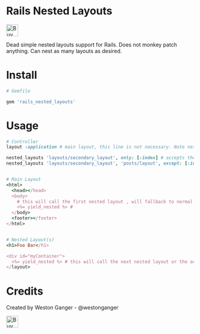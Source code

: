 # Rails Nested Layouts
<a href='https://ko-fi.com/A5071NK' target='_blank'><img height='32' style='border:0px;height:32px;' src='https://az743702.vo.msecnd.net/cdn/kofi1.png?v=a' border='0' alt='Buy Me a Coffee' /></a> 

Dead simple nested layouts support for Rails. Does not monkey patch anything. Can nest as many layouts as desired.

# Install 

```ruby
# Gemfile

gem 'rails_nested_layouts'
```

# Usage

```ruby
# Controller
layout :application # main layout, this line is not necessary. Note nested_layouts does not override the main layout.

nested_layouts 'layouts/secondary_layout', only: [:index] # accepts the same options as before_action/before_filter
nested_layouts 'layouts/secondary_layout', 'posts/layout', except: [:index]


# Main Layout
<html>
  <head></head>
  <body>
    # this will call the first nested layout , will fallback to normal functionality if no nested layouts.
    <%= yield_nested %> # 
  </body>
  <footer></footer>
</html>


# Nested Layout(s)
<h1>Foo Bar</h1>

<div id="myContainer">
  <%= yield_nested %> # this will call the next nested layout or the action template if no more nested layouts.
</layout>
```

# Credits
Created by Weston Ganger - @westonganger

<a href='https://ko-fi.com/A5071NK' target='_blank'><img height='32' style='border:0px;height:32px;' src='https://az743702.vo.msecnd.net/cdn/kofi1.png?v=a' border='0' alt='Buy Me a Coffee' /></a> 
